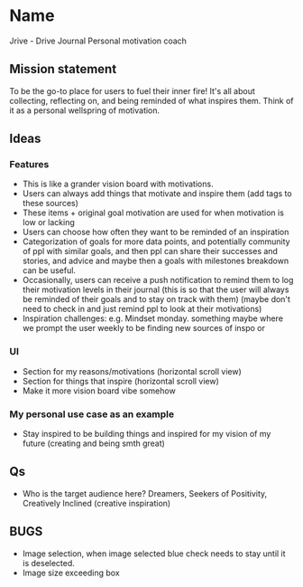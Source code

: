 # Name
Jrive - Drive Journal
Personal motivation coach

## Mission statement
To be the go-to place for users to fuel their inner fire! It's all about collecting, reflecting on, and being reminded of what inspires them. Think of it as a personal wellspring of motivation.

## Ideas
### Features
* This is like a grander vision board with motivations.
* Users can always add things that motivate and inspire them (add tags to these sources)
* These items + original goal motivation are used for when motivation is low or lacking
* Users can choose how often they want to be reminded of an inspiration
* Categorization of goals for more data points, and potentially community of ppl with similar goals, and then ppl can share their successes and stories, and advice and maybe then a goals with milestones breakdown can be useful.
* Occasionally, users can receive a push notification to remind them to log their motivation levels in their journal (this is so that the user will always be reminded of their goals and to stay on track with them) (maybe don't need to check in and just remind ppl to look at their motivations)
* Inspiration challenges: e.g. Mindset monday. something maybe where we prompt the user weekly to be finding new sources of inspo or 

### UI
* Section for my reasons/motivations (horizontal scroll view)
* Section for things that inspire (horizontal scroll view)
* Make it more vision board vibe somehow

### My personal use case as an example
* Stay inspired to be building things and inspired for my vision of my future (creating and being smth great)


## Qs
* Who is the target audience here? Dreamers, Seekers of Positivity, Creatively Inclined (creative inspiration)


## BUGS
* Image selection, when image selected blue check needs to stay until it is deselected.
* Image size exceeding box

